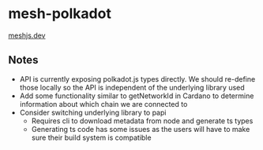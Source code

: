 # mesh-polkadot

[meshjs.dev](https://meshjs.dev/)

## Notes


- API is currently exposing polkadot.js types directly. We should re-define those locally so the API is independent of the underlying library used
- Add some functionality similar to getNetworkId in Cardano to determine information about which chain we are connected to
- Consider switching underlying library to papi
  - Requires cli to download metadata from node and generate ts types
  - Generating ts code has some issues as the users will have to make sure their build system is compatible